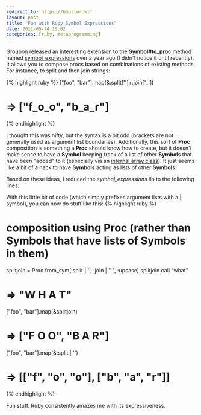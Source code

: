 ```yaml
---
redirect_to: https://bmuller.wtf
layout: post
title: "Fun with Ruby Symbol Expressions"
date: 2011-05-24 19:02
categories: [ruby, metaprogramming]
---
```

Groupon released an interesting extension to the **Symbol#to_proc** method named [symbol_expressions](https://github.com/groupon/symbol_expressions) over a year ago (I didn't notice it until recently).  It allows you to compose procs based on combinations of existing methods.  For instance, 
to split and then join strings:

{% highlight ruby %}
["foo", "bar"].map(&:split['']+:join['_'])
# => ["f_o_o", "b_a_r"]
{% endhighlight %}

I thought this was nifty, but the syntax is a bit odd (brackets are not generally used as argument list boundaries).  Additionally, this sort of **Proc** composition is something a **Proc** should know how to create, but it doesn't make sense to have a **Symbol** keeping track of a list of other **Symbol**s that have been "added" to it (especially via an [internal array class](https://github.com/groupon/symbol_expressions/blob/master/lib/symbol_expressions.rb#L80)).  It just seems like a bit of a hack to have **Symbols** acting as lists of other **Symbol**s.  

Based on these ideas, I reduced the *symbol_expressions* lib to the following lines:

<script src="https://gist.github.com/989964.js">
</script>

With this little bit of code (which simply prefixes argument lists with a **|** symbol), you can now do stuff like this:
{% highlight ruby %}
# composition using Proc (rather than Symbols that have lists of Symbols in them)
splitjoin = Proc.from_sym(:split | '', :join | " ", :upcase)
splitjoin.call "what"
# => "W H A T"

["foo", "bar"].map(&splitjoin)
# => ["F O O", "B A R"]

["foo", "bar"].map(&:split | '')
# => [["f", "o", "o"], ["b", "a", "r"]]
{% endhighlight %}

Fun stuff.  Ruby consistently amazes me with its expressiveness.
